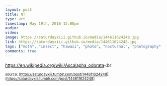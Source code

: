 ```yaml
---
layout: post
title: NT
type: art
timestamp: May 19th, 2016 12:00pm
audio: 
video: 
image: https://saturdayxiii.github.io/media/144611624248.jpg
link: https://saturdayxiii.github.io/media/144611624248.jpg
tags: ["moth", "insect", "hawaii", "photo", "nocturnal", "photography", "art"]
comments: true
---
```

<a href="https://en.wikipedia.org/wiki/Ascalapha_odorata" target="_blank">https://en.wikipedia.org/wiki/Ascalapha_odorata</a><br 
  
<small>source: [https://saturdayxiii.tumblr.com/post/144611624248](https://saturdayxiii.tumblr.com/post/144611624248)</small>